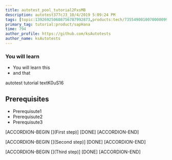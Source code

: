 ```yaml
---
title: autotest_pool_tutorial2FxsMB
description: autotest377cJ3_10/4/2019 5:09:24 PM
tags: [topic:139269250608756787992873,products:tech/73554900100700000996,tutorial:experience/advanced]
primary_tag: tutorial:product/sapHana
time: 794
author_profile: https://github.com/ksAutotests
author_name: ksAutotests
---
```

### You will learn
- You will learn this
- and that

autotest tutorial textK0uS16

## Prerequisites
- Prerequisute1
- Prerequisute2
- Prerequisute3

[ACCORDION-BEGIN [](First step)]
[DONE]
[ACCORDION-END]

[ACCORDION-BEGIN [](Second step)]
[DONE]
[ACCORDION-END]

[ACCORDION-BEGIN [](Third step)]
[DONE]
[ACCORDION-END]

